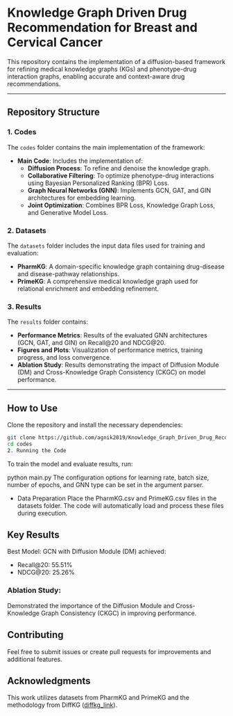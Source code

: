 # **Knowledge Graph Driven Drug Recommendation for Breast and Cervical Cancer**

This repository contains the implementation of a diffusion-based framework for refining medical knowledge graphs (KGs) and phenotype-drug interaction graphs, enabling accurate and context-aware drug recommendations.

---

## **Repository Structure**

### **1. Codes**
The `codes` folder contains the main implementation of the framework:
- **Main Code**: Includes the implementation of:
  - **Diffusion Process**: To refine and denoise the knowledge graph.
  - **Collaborative Filtering**: To optimize phenotype-drug interactions using Bayesian Personalized Ranking (BPR) Loss.
  - **Graph Neural Networks (GNN)**: Implements GCN, GAT, and GIN architectures for embedding learning.
  - **Joint Optimization**: Combines BPR Loss, Knowledge Graph Loss, and Generative Model Loss.

### **2. Datasets**
The `datasets` folder includes the input data files used for training and evaluation:
- **PharmKG**: A domain-specific knowledge graph containing drug-disease and disease-pathway relationships.
- **PrimeKG**: A comprehensive medical knowledge graph used for relational enrichment and embedding refinement.

### **3. Results**
The `results` folder contains:
- **Performance Metrics**: Results of the evaluated GNN architectures (GCN, GAT, and GIN) on Recall@20 and NDCG@20.
- **Figures and Plots**: Visualization of performance metrics, training progress, and loss convergence.
- **Ablation Study**: Results demonstrating the impact of Diffusion Module (DM) and Cross-Knowledge Graph Consistency (CKGC) on model performance.

---

## **How to Use**


Clone the repository and install the necessary dependencies:

```bash
git clone https://github.com/agnik2019/Knowledge_Graph_Driven_Drug_Recommendation
cd codes
2. Running the Code
```
To train the model and evaluate results, run:

python main.py
The configuration options for learning rate, batch size, number of epochs, and GNN type can be set in the argument parser.

- Data Preparation
Place the PharmKG.csv and PrimeKG.csv files in the datasets folder.
The code will automatically load and process these files during execution.
## Key Results
Best Model: GCN with Diffusion Module (DM) achieved:

- Recall@20: 55.51%
- NDCG@20: 25.26%
### Ablation Study:

Demonstrated the importance of the Diffusion Module and Cross-Knowledge Graph Consistency (CKGC) in improving performance.

## Contributing
Feel free to submit issues or create pull requests for improvements and additional features.



## Acknowledgments
This work utilizes datasets from PharmKG and PrimeKG and the methodology from DiffKG ([diffkg_link](https://github.com/HKUDS/DiffKG)).
